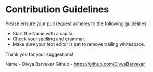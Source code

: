 # Contribution Guidelines

Please ensure your pull request adheres to the following guidelines:

- Start the Name with a capital.
- Check your spelling and grammar.
- Make sure your text editor is set to remove trailing whitespace.

Thank you for your suggestions!

Name - Divya Barvekar
Github - https://github.com/DivyaBarvekar
